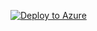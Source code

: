 

[![Deploy to Azure](https://aka.ms/deploytoazurebutton)](https://portal.azure.com/#create/Microsoft.Template/uri/https%3A%2F%2Fraw.githubusercontent.com%2FUSDC-ORG%2FMCU-Identity%2Fmaster%2Fazuredeploy.json)
